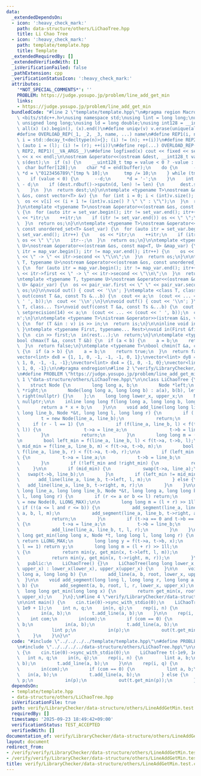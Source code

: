 ```yaml
---
data:
  _extendedDependsOn:
  - icon: ':heavy_check_mark:'
    path: data-structure/others/LiChaoTree.hpp
    title: Li Chao Tree
  - icon: ':heavy_check_mark:'
    path: template/template.hpp
    title: Template
  _extendedRequiredBy: []
  _extendedVerifiedWith: []
  _isVerificationFailed: false
  _pathExtension: cpp
  _verificationStatusIcon: ':heavy_check_mark:'
  attributes:
    '*NOT_SPECIAL_COMMENTS*': ''
    PROBLEM: https://judge.yosupo.jp/problem/line_add_get_min
    links:
    - https://judge.yosupo.jp/problem/line_add_get_min
  bundledCode: "#line 2 \"template/template.hpp\"\n#pragma region Macros\n#include\
    \ <bits/stdc++.h>\nusing namespace std;\nusing lint = long long;\nusing ull =\
    \ unsigned long long;\nusing ld = long double;\nusing int128 = __int128_t;\n#define\
    \ all(x) (x).begin(), (x).end()\n#define uniqv(v) v.erase(unique(all(v)), v.end())\n\
    #define OVERLOAD_REP(_1, _2, _3, name, ...) name\n#define REP1(i, n) for (auto\
    \ i = std::decay_t<decltype(n)>{}; (i) != (n); ++(i))\n#define REP2(i, l, r) for\
    \ (auto i = (l); (i) != (r); ++(i))\n#define rep(...) OVERLOAD_REP(__VA_ARGS__,\
    \ REP2, REP1)(__VA_ARGS__)\n#define logfixed(x) cout << fixed << setprecision(10)\
    \ << x << endl;\n\nostream &operator<<(ostream &dest, __int128_t value) {\n  ostream::sentry\
    \ s(dest);\n  if (s) {\n    __uint128_t tmp = value < 0 ? -value : value;\n  \
    \  char buffer[128];\n    char *d = end(buffer);\n    do {\n      --d;\n     \
    \ *d = \"0123456789\"[tmp % 10];\n      tmp /= 10;\n    } while (tmp != 0);\n\
    \    if (value < 0) {\n      --d;\n      *d = '-';\n    }\n    int len = end(buffer)\
    \ - d;\n    if (dest.rdbuf()->sputn(d, len) != len) {\n      dest.setstate(ios_base::badbit);\n\
    \    }\n  }\n  return dest;\n}\n\ntemplate <typename T>\nostream &operator<<(ostream\
    \ &os, const vector<T> &v) {\n  for (int i = 0; i < (int)v.size(); i++) {\n  \
    \  os << v[i] << (i + 1 != (int)v.size() ? \" \" : \"\");\n  }\n  return os;\n\
    }\n\ntemplate <typename T>\nostream &operator<<(ostream &os, const set<T> &set_var)\
    \ {\n  for (auto itr = set_var.begin(); itr != set_var.end(); itr++) {\n    os\
    \ << *itr;\n    ++itr;\n    if (itr != set_var.end()) os << \" \";\n    itr--;\n\
    \  }\n  return os;\n}\n\ntemplate <typename T>\nostream &operator<<(ostream &os,\
    \ const unordered_set<T> &set_var) {\n  for (auto itr = set_var.begin(); itr !=\
    \ set_var.end(); itr++) {\n    os << *itr;\n    ++itr;\n    if (itr != set_var.end())\
    \ os << \" \";\n    itr--;\n  }\n  return os;\n}\n\ntemplate <typename T, typename\
    \ U>\nostream &operator<<(ostream &os, const map<T, U> &map_var) {\n  for (auto\
    \ itr = map_var.begin(); itr != map_var.end(); itr++) {\n    os << itr->first\
    \ << \" -> \" << itr->second << \"\\n\";\n  }\n  return os;\n}\n\ntemplate <typename\
    \ T, typename U>\nostream &operator<<(ostream &os, const unordered_map<T, U> &map_var)\
    \ {\n  for (auto itr = map_var.begin(); itr != map_var.end(); itr++) {\n    os\
    \ << itr->first << \" -> \" << itr->second << \"\\n\";\n  }\n  return os;\n}\n\
    \ntemplate <typename T, typename U>\nostream &operator<<(ostream &os, const pair<T,\
    \ U> &pair_var) {\n  os << pair_var.first << \" \" << pair_var.second;\n  return\
    \ os;\n}\n\nvoid out() { cout << '\\n'; }\ntemplate <class T, class... Ts>\nvoid\
    \ out(const T &a, const Ts &...b) {\n  cout << a;\n  (cout << ... << (cout <<\
    \ ' ', b));\n  cout << '\\n';\n}\n\nvoid outf() { cout << '\\n'; }\ntemplate <class\
    \ T, class... Ts>\nvoid outf(const T &a, const Ts &...b) {\n  cout << fixed <<\
    \ setprecision(14) << a;\n  (cout << ... << (cout << ' ', b));\n  cout << '\\\
    n';\n}\n\ntemplate <typename T>\nistream &operator>>(istream &is, vector<T> &v)\
    \ {\n  for (T &in : v) is >> in;\n  return is;\n}\n\ninline void in(void) { return;\
    \ }\ntemplate <typename First, typename... Rest>\nvoid in(First &first, Rest &...rest)\
    \ {\n  cin >> first;\n  in(rest...);\n  return;\n}\n\ntemplate <typename T>\n\
    bool chmax(T &a, const T &b) {\n  if (a < b) {\n    a = b;\n    return true;\n\
    \  }\n  return false;\n}\ntemplate <typename T>\nbool chmin(T &a, const T &b)\
    \ {\n  if (a > b) {\n    a = b;\n    return true;\n  }\n  return false;\n}\n\n\
    vector<lint> dx8 = {1, 1, 0, -1, -1, -1, 0, 1};\nvector<lint> dy8 = {0, 1, 1,\
    \ 1, 0, -1, -1, -1};\nvector<lint> dx4 = {1, 0, -1, 0};\nvector<lint> dy4 = {0,\
    \ 1, 0, -1};\n\n#pragma endregion\n#line 2 \"verify/LibraryChecker/data-structure/others/LineAddGetMin.test.cpp\"\
    \n#define PROBLEM \"https://judge.yosupo.jp/problem/line_add_get_min\"\n#line\
    \ 1 \"data-structure/others/LiChaoTree.hpp\"\n\nclass LiChaoTree {\n   private:\n\
    \    struct Node {\n        long long a, b;\n        Node *left;\n        Node\
    \ *right;\n        Node(long long a, long long b) : a(a), b(b), left(nullptr),\
    \ right(nullptr) {}\n    };\n    long long lower_x, upper_x;\n    Node *root =\
    \ nullptr;\n\n    inline long long f(long long a, long long b, long long x) {\n\
    \        return a * x + b;\n    }\n\n    void add_line(long long line_a, long\
    \ long line_b, Node *&t, long long l, long long r) {\n        if (!t) {\n    \
    \        t = new Node(line_a, line_b);\n            return;\n        }\n\n   \
    \     if (r - l == 1) {\n            if (f(line_a, line_b, l) < f(t->a, t->b,\
    \ l)) {\n                t->a = line_a;\n                t->b = line_b;\n    \
    \        }\n            return;\n        }\n        long long m = (l + r) >> 1ll;\n\
    \n        bool left_min = f(line_a, line_b, l) < f(t->a, t->b, l);\n        bool\
    \ mid_min = f(line_a, line_b, m) < f(t->a, t->b, m);\n        bool right_min =\
    \ f(line_a, line_b, r) < f(t->a, t->b, r);\n\n        if (left_min and right_min)\
    \ {\n            t->a = line_a;\n            t->b = line_b;\n            return;\n\
    \        }\n        if (!left_min and !right_min) {\n            return;\n   \
    \     }\n\n        if (mid_min) {\n            swap(t->a, line_a);\n         \
    \   swap(t->b, line_b);\n        }\n        if (left_min != mid_min) {\n     \
    \       add_line(line_a, line_b, t->left, l, m);\n        } else {\n         \
    \   add_line(line_a, line_b, t->right, m, r);\n        }\n    }\n\n    void add_segment(long\
    \ long line_a, long long line_b, Node *&t, long long a, long long b, long long\
    \ l, long long r) {\n        if (r <= a or b <= l) return;\n        if (!t) t\
    \ = new Node(0, LLONG_MAX);\n\n        long long m = (l + r) >> 1ll;\n       \
    \ if (!(a <= l and r <= b)) {\n            add_segment(line_a, line_b, t->left,\
    \ a, b, l, m);\n            add_segment(line_a, line_b, t->right, a, b, m, r);\n\
    \            return;\n        }\n        if (t->a == 0 and t->b == LLONG_MAX)\
    \ {\n            t->a = line_a;\n            t->b = line_b;\n        } else {\n\
    \            add_line(line_a, line_b, t, l, r);\n        }\n    }\n\n    long\
    \ long get_min(long long x, Node *t, long long l, long long r) {\n        if (!t)\
    \ return LLONG_MAX;\n        long long y = f(t->a, t->b, x);\n        if (r -\
    \ l == 1) return y;\n        long long m = (l + r) >> 1ll;\n        if (x < m)\
    \ {\n            return min(y, get_min(x, t->left, l, m));\n        } else {\n\
    \            return min(y, get_min(x, t->right, m, r));\n        }\n    }\n\n\
    \   public:\n    LiChaoTree() {}\n    LiChaoTree(long long lower_x, long long\
    \ upper_x) : lower_x(lower_x), upper_x(upper_x) {\n    }\n\n    void add_line(long\
    \ long a, long long b) {\n        add_line(a, b, root, lower_x, upper_x);\n  \
    \  }\n\n    void add_segment(long long l, long long r, long long a, long long\
    \ b) {\n        add_segment(a, b, root, l, r, lower_x, upper_x);\n    }\n\n  \
    \  long long get_min(long long x) {\n        return get_min(x, root, lower_x,\
    \ upper_x);\n    }\n};\n#line 4 \"verify/LibraryChecker/data-structure/others/LineAddGetMin.test.cpp\"\
    \n\nint main() {\n    cin.tie(0)->sync_with_stdio(0);\n    LiChaoTree t(-1e9,\
    \ 1e9 + 1);\n    int n, q;\n    in(n, q);\n    rep(i, n) {\n        lint a, b;\n\
    \        in(a, b);\n        t.add_line(a, b);\n    }\n\n    rep(i, q) {\n    \
    \    int com;\n        in(com);\n        if (com == 0) {\n            lint a,\
    \ b;\n            in(a, b);\n            t.add_line(a, b);\n        } else {\n\
    \            lint p;\n            in(p);\n            out(t.get_min(p));\n   \
    \     }\n    }\n}\n"
  code: "#include \"../../../../template/template.hpp\"\n#define PROBLEM \"https://judge.yosupo.jp/problem/line_add_get_min\"\
    \n#include \"../../../../data-structure/others/LiChaoTree.hpp\"\n\nint main()\
    \ {\n    cin.tie(0)->sync_with_stdio(0);\n    LiChaoTree t(-1e9, 1e9 + 1);\n \
    \   int n, q;\n    in(n, q);\n    rep(i, n) {\n        lint a, b;\n        in(a,\
    \ b);\n        t.add_line(a, b);\n    }\n\n    rep(i, q) {\n        int com;\n\
    \        in(com);\n        if (com == 0) {\n            lint a, b;\n         \
    \   in(a, b);\n            t.add_line(a, b);\n        } else {\n            lint\
    \ p;\n            in(p);\n            out(t.get_min(p));\n        }\n    }\n}\n"
  dependsOn:
  - template/template.hpp
  - data-structure/others/LiChaoTree.hpp
  isVerificationFile: true
  path: verify/LibraryChecker/data-structure/others/LineAddGetMin.test.cpp
  requiredBy: []
  timestamp: '2025-09-23 18:49:42+09:00'
  verificationStatus: TEST_ACCEPTED
  verifiedWith: []
documentation_of: verify/LibraryChecker/data-structure/others/LineAddGetMin.test.cpp
layout: document
redirect_from:
- /verify/verify/LibraryChecker/data-structure/others/LineAddGetMin.test.cpp
- /verify/verify/LibraryChecker/data-structure/others/LineAddGetMin.test.cpp.html
title: verify/LibraryChecker/data-structure/others/LineAddGetMin.test.cpp
---
```

